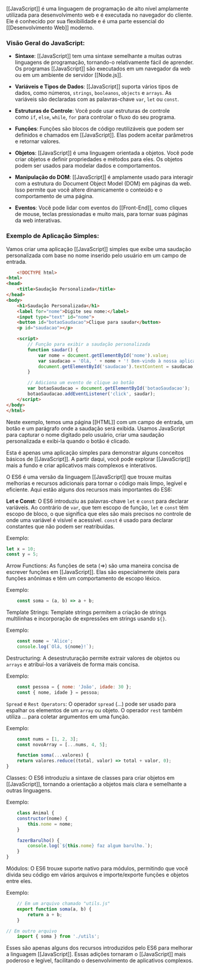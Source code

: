 [[JavaScript]] é uma linguagem de programação de alto nível amplamente utilizada para desenvolvimento web e é executada no navegador do cliente. Ele é conhecido por sua flexibilidade e é uma parte essencial do [[Desenvolvimento Web]] moderno.
### Visão Geral do JavaScript:

- **Sintaxe**: [[JavaScript]] tem uma sintaxe semelhante a muitas outras linguagens de programação, tornando-o relativamente fácil de aprender. Os programas [[JavaScript]] são executados em um navegador da web ou em um ambiente de servidor [[Node.js]].
    
- **Variáveis e Tipos de Dados**: [[JavaScript]] suporta vários tipos de dados, como números, `strings`, `booleanos`, `objects` e `arrays`. As variáveis são declaradas com as palavras-chave `var`, `let` ou `const`.
    
- **Estruturas de Controle**: Você pode usar estruturas de controle como `if`, `else`, `while`, `for` para controlar o fluxo do seu programa.
    
- **Funções**: Funções são blocos de código reutilizáveis que podem ser definidos e chamados em [[JavaScript]]. Elas podem aceitar parâmetros e retornar valores.
    
- **Objetos**: [[JavaScript]] é uma linguagem orientada a objetos. Você pode criar objetos e definir propriedades e métodos para eles. Os objetos podem ser usados para modelar dados e comportamentos.
    
- **Manipulação do DOM**: [[JavaScript]] é amplamente usado para interagir com a estrutura do Document Object Model (DOM) em páginas da web. Isso permite que você altere dinamicamente o conteúdo e o comportamento de uma página.
    
- **Eventos**: Você pode lidar com eventos do [[Front-End]], como cliques de mouse, teclas pressionadas e muito mais, para tornar suas páginas da web interativas.
### Exemplo de Aplicação Simples:

Vamos criar uma aplicação [[JavaScript]] simples que exibe uma saudação personalizada com base no nome inserido pelo usuário em um campo de entrada.

```html
	<!DOCTYPE html>
<html>
<head>
    <title>Saudação Personalizada</title>
</head>
<body>
    <h1>Saudação Personalizada</h1>
    <label for="nome">Digite seu nome:</label>
    <input type="text" id="nome">
    <button id="botaoSaudacao">Clique para saudar</button>
    <p id="saudacao"></p>

    <script>
        // Função para exibir a saudação personalizada
        function saudar() {
            var nome = document.getElementById('nome').value;
            var saudacao = 'Olá, ' + nome + '! Bem-vindo à nossa aplicação.';
            document.getElementById('saudacao').textContent = saudacao;
        }

        // Adiciona um evento de clique ao botão
        var botaoSaudacao = document.getElementById('botaoSaudacao');
        botaoSaudacao.addEventListener('click', saudar);
    </script>
</body>
</html>

```

Neste exemplo, temos uma página [[HTML]] com um campo de entrada, um botão e um parágrafo onde a saudação será exibida. Usamos JavaScript para capturar o nome digitado pelo usuário, criar uma saudação personalizada e exibi-la quando o botão é clicado.

Esta é apenas uma aplicação simples para demonstrar alguns conceitos básicos de [[JavaScript]]. A partir daqui, você pode explorar [[JavaScript]] mais a fundo e criar aplicativos mais complexos e interativos.

O ES6 é uma versão da linguagem [[JavaScript]] que trouxe muitas melhorias e recursos adicionais para tornar o código mais limpo, legível e eficiente. Aqui estão alguns dos recursos mais importantes do ES6:

**Let e Const**: O ES6 introduziu as palavras-chave `let` e `const` para declarar variáveis. Ao contrário de `var`, que tem escopo de função, `let` e `const` têm escopo de bloco, o que significa que eles são mais precisos no controle de onde uma variável é visível e acessível. `const` é usado para declarar constantes que não podem ser reatribuídas.

Exemplo:

```javascript
let x = 10;
const y = 5;
```

Arrow Functions: As funções de seta (=>) são uma maneira concisa de escrever funções em [[JavaScript]]. Elas são especialmente úteis para funções anônimas e têm um comportamento de escopo léxico.

Exemplo:

```javascript
	const soma = (a, b) => a + b;
```

Template Strings: Template strings permitem a criação de strings multilinhas e incorporação de expressões em strings usando `${}`.

Exemplo:

```javascript
	const nome = 'Alice';
	console.log(`Olá, ${nome}!`);
```

Destructuring: A desestruturação permite extrair valores de objetos ou `arrays` e atribuí-los a variáveis de forma mais concisa.

Exemplo:

```javascript
	const pessoa = { nome: 'João', idade: 30 };
	const { nome, idade } = pessoa;
```

`Spread` e `Rest Operators`: O operador `spread` (...) pode ser usado para espalhar os elementos de um `array` ou objeto. O operador `rest` também utiliza ... para coletar argumentos em uma função.

Exemplo:

```javascript
	const nums = [1, 2, 3];
	const novoArray = [...nums, 4, 5];

	function soma(...valores) {
    return valores.reduce((total, valor) => total + valor, 0);
}
```

Classes: O ES6 introduziu a sintaxe de classes para criar objetos em [[JavaScript]], tornando a orientação a objetos mais clara e semelhante a outras linguagens.

Exemplo:

```javascript
	class Animal {
    constructor(nome) {
        this.nome = nome;
    }

    fazerBarulho() {
        console.log(`${this.nome} faz algum barulho.`);
    }
}
```

Módulos: O ES6 trouxe suporte nativo para módulos, permitindo que você divida seu código em vários arquivos e importe/exporte funções e objetos entre eles.

Exemplo:

```javascript
	// Em um arquivo chamado "utils.js"
	export function soma(a, b) {
	    return a + b;
	}

// Em outro arquivo
	import { soma } from './utils';
```

Esses são apenas alguns dos recursos introduzidos pelo ES6 para melhorar a linguagem [[JavaScript]]. Essas adições tornaram o [[JavaScript]] mais poderoso e legível, facilitando o desenvolvimento de aplicativos complexos.